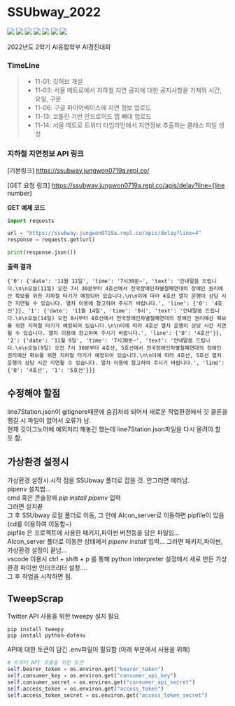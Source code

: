 # SSUbway_2022
<img src="https://img.shields.io/github/issues-pr-raw/PKTOSE/SSUbway_2022"> <img src="https://img.shields.io/github/issues-pr-closed-raw/PKTOSE/SSUbway_2022"> <img src="https://img.shields.io/github/forks/PKTOSE/SSUbway_2022"> <img src="https://img.shields.io/github/stars/PKTOSE/SSUbway_2022"> <img src="https://img.shields.io/github/license/PKTOSE/SSUbway_2022"> <img src="https://img.shields.io/badge/Python-3776AB?style=flat&logo=Python&logoColor=white"/>
<img src="https://img.shields.io/badge/Kotlin-7F52FF?style=flat&logo=Kotlin&logoColor=FFFFFF"/>

2022년도 2학기 AI융합학부 AI경진대회

### TimeLine
> - 11-01: 깃허브 개설 
> - 11-03: 서울 메트로에서 지하철 지연 공지에 대한 공지사항을 가져와 시간, 요일, 구분
> - 11-06: 구글 파이어베이스에 지연 정보 업로드
> - 11-13: 코틀린 기반 안드로이드 앱 뼈대 업로드
> - 11-14: 서울 메트로 트위터 타임라인에서 지연정보 추출하는 클래스 파일 생성

### 지하철 지연정보 API 링크
[기본링크] https://ssubway.jungwon0719a.repl.co/

[GET 요청 링크] https://ssubway.jungwon0719a.repl.co/apis/delay?line={line number}

__GET 예제 코드__
```python
import requests

url = "https://ssubway.jungwon0719a.repl.co/apis/delay?line=4"
response = requests.get(url)

print(response.json())
```
__출력 결과__
```
{'0': {'date': '11월 11일', 'time': '7시30분~', 'text': '안내말씀 드립니다.\n\n오늘(11일) 오전 7시 30분부터 4호선에서 전국장애인차별철폐연대의 장애인 권리예산 확보를 위한 지하철 타기가 예정되어 있습니다.\n\n이에 따라 4호선 열차 운행이 상당 시간 지연될 수 있습니다. 열차 이용에 참고하여 주시기 바랍니다.', 'line': {'0': '4호선'}}, '1': {'date': '11월 14일', 'time': '8시', 'text': '안내말씀 드립니다.\n\n오늘(14일) 오전 8시부터 4호선에서 전국장애인차별철폐연대의 장애인 권리예산 확보를 위한 지하철 타기가 예정되어 있습니다.\n\n이에 따라 4호선 열차 운행이 상당 시간 지연될 수 있습니다. 열차 이용에 참고하여 주시기 바랍니다.', 'line': {'0': '4호선'}}, '2': {'date': '11월 9일', 'time': '7시30분~', 'text': '안내말씀 드립니다.\n\n오늘(9일) 오전 7시 30분부터 4호선, 5호선에서 전국장애인차별철폐연대의 장애인 권리예산 확보를 위한 지하철 타기가 예정되어 있습니다.\n\n이에 따라 4호선, 5호선 열차 운행이 상당 시간 지연될 수 있습니다. 열차 이용에 참고하여 주시기 바랍니다.', 'line': {'0': '4호선', '1': '5호선'}}}

```

## 수정해야 할점
line7Station.json이 gitignore때문에 숨김처리 되어서 새로운 작업환경에서 깃 클론을 땡길 시 파일이 없어서 오류가 남.   
현재 깃이그노어에 예외처리 해놓긴 했는데 line7Station.json파일을 다시 올려야 할 듯 함.   

## 가상환경 설정시   
가상환경 설정시 시작 점을 SSUbway 폴더로 잡을 것. 안그러면 에러남.   
pipenv 설치법...   
cmd 혹은 콘솔창에 *pip install pipenv* 입력   
그러면 설치끝   
그 후 SSUbway 로컬 폴더로 이동, 그 안에 AIcon_server로 이동하면 pipfile이 있음(cd를 이용하여 이동함~)   
pipfile 은 프로젝트에 사용한 패키지,파이썬 버전등을 담은 파일임...   
AIcon_server 폴더로 이동한 상태에서 *pipenv install* 입력...
그러면 패키지,파이썬, 가상환경 설정이 끝남...   
vscode 이용시 ctrl + shift + p 를 통해 python Interpreter 설정에서 새로 만든 가상환경 파이썬 인터프리터 설정....   
그 후 작업을 시작하면 됨.

## TweepScrap
Twitter API 사용을 위한 tweepy 설치 필요
```angular2html
pip install tweepy
pip install python-dotenv
```
API에 대한 토큰이 담긴 .env파일이 필요함 (아래 부분에서 사용을 위해)
```python
# 트위터 API 호출을 위한 토큰
self.bearer_token = os.environ.get("bearer_token")
self.consumer_key = os.environ.get("consumer_api_key")
self.consumer_secret = os.environ.get("consumer_api_secret")
self.access_token = os.environ.get("access_token")
self.access_token_secret = os.environ.get("access_token_secret")
```
